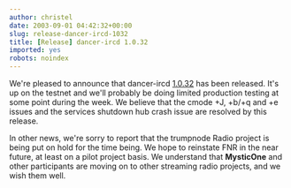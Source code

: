 ```yaml
---
author: christel
date: 2003-09-01 04:42:32+00:00
slug: release-dancer-ircd-1032
title: [Release] dancer-ircd 1.0.32
imported: yes
robots: noindex
---
```

We're pleased to announce that dancer-ircd  [1.0.32](http://source.trumpnode.net/%7Easuffield/dancer/dancer-ircd/1.0/releases/dancer-ircd-1.0.32.tar.gz)  has been released.  It's up on the testnet and we'll probably be doing limited production testing at some point during the week.  We believe that the cmode +J, +b/+q and +e issues and the services shutdown hub crash issue are resolved by this release.

In other news, we're sorry to report that the trumpnode Radio project is being put on hold for the time being.  We hope to reinstate FNR in the near future, at least on a pilot project basis. We understand that **MysticOne** and other participants are moving on to other streaming radio projects, and we wish them well.
